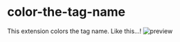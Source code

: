 # color-the-tag-name
This extension colors the tag name.
Like this...!
![preview](https://user-images.githubusercontent.com/26040158/43990267-ac1a929e-9d94-11e8-8df4-41e749c27d2c.png)